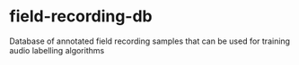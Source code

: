 # field-recording-db
Database of annotated field recording samples that can be used for training audio labelling algorithms
